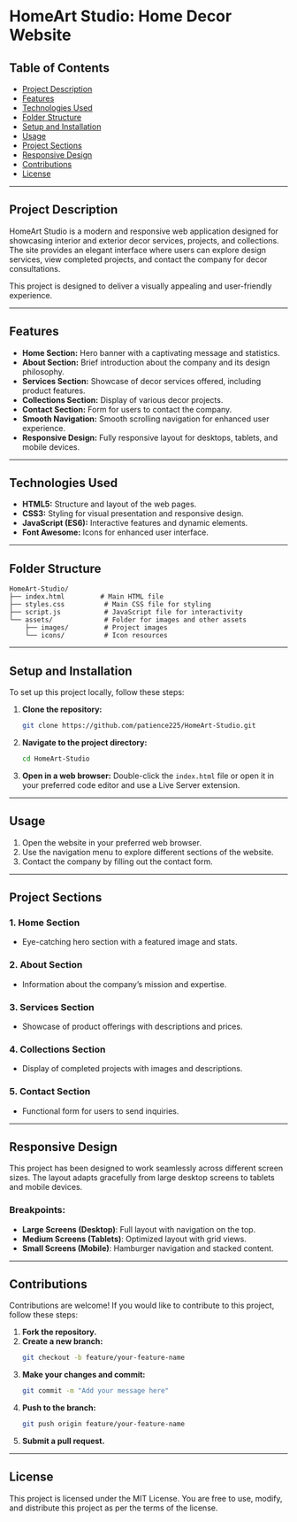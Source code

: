 # HomeArt Studio: Home Decor Website

## Table of Contents
- [Project Description](#project-description)
- [Features](#features)
- [Technologies Used](#technologies-used)
- [Folder Structure](#folder-structure)
- [Setup and Installation](#setup-and-installation)
- [Usage](#usage)
- [Project Sections](#project-sections)
- [Responsive Design](#responsive-design)
- [Contributions](#contributions)
- [License](#license)

---

## Project Description
HomeArt Studio is a modern and responsive web application designed for showcasing interior and exterior decor services, projects, and collections. The site provides an elegant interface where users can explore design services, view completed projects, and contact the company for decor consultations.

This project is designed to deliver a visually appealing and user-friendly experience.

---

## Features
- **Home Section:** Hero banner with a captivating message and statistics.
- **About Section:** Brief introduction about the company and its design philosophy.
- **Services Section:** Showcase of decor services offered, including product features.
- **Collections Section:** Display of various decor projects.
- **Contact Section:** Form for users to contact the company.
- **Smooth Navigation:** Smooth scrolling navigation for enhanced user experience.
- **Responsive Design:** Fully responsive layout for desktops, tablets, and mobile devices.

---

## Technologies Used
- **HTML5:** Structure and layout of the web pages.
- **CSS3:** Styling for visual presentation and responsive design.
- **JavaScript (ES6):** Interactive features and dynamic elements.
- **Font Awesome:** Icons for enhanced user interface.

---

## Folder Structure
```
HomeArt-Studio/
├── index.html         # Main HTML file
├── styles.css          # Main CSS file for styling
├── script.js           # JavaScript file for interactivity
└── assets/             # Folder for images and other assets
    ├── images/         # Project images
    └── icons/          # Icon resources
```

---

## Setup and Installation
To set up this project locally, follow these steps:

1. **Clone the repository:**
   ```bash
   git clone https://github.com/patience225/HomeArt-Studio.git
   ```
2. **Navigate to the project directory:**
   ```bash
   cd HomeArt-Studio
   ```
3. **Open in a web browser:**
   Double-click the `index.html` file or open it in your preferred code editor and use a Live Server extension.

---

## Usage
1. Open the website in your preferred web browser.
2. Use the navigation menu to explore different sections of the website.
3. Contact the company by filling out the contact form.

---

## Project Sections
### 1. Home Section
- Eye-catching hero section with a featured image and stats.

### 2. About Section
- Information about the company’s mission and expertise.

### 3. Services Section
- Showcase of product offerings with descriptions and prices.

### 4. Collections Section
- Display of completed projects with images and descriptions.

### 5. Contact Section
- Functional form for users to send inquiries.

---

## Responsive Design
This project has been designed to work seamlessly across different screen sizes. The layout adapts gracefully from large desktop screens to tablets and mobile devices.

### Breakpoints:
- **Large Screens (Desktop)**: Full layout with navigation on the top.
- **Medium Screens (Tablets)**: Optimized layout with grid views.
- **Small Screens (Mobile)**: Hamburger navigation and stacked content.

---

## Contributions
Contributions are welcome! If you would like to contribute to this project, follow these steps:

1. **Fork the repository.**
2. **Create a new branch:**
   ```bash
   git checkout -b feature/your-feature-name
   ```
3. **Make your changes and commit:**
   ```bash
   git commit -m "Add your message here"
   ```
4. **Push to the branch:**
   ```bash
   git push origin feature/your-feature-name
   ```
5. **Submit a pull request.**

---

## License
This project is licensed under the MIT License. You are free to use, modify, and distribute this project as per the terms of the license.

